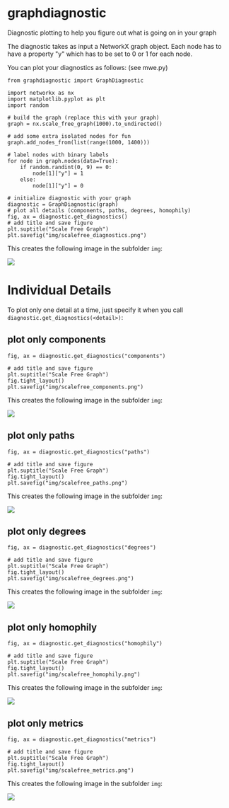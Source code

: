 # graphdiagnostic
Diagnostic plotting to help you figure out what is going on in your graph

The diagnostic takes as input a NetworkX graph object.
Each node has to have a property "y" which has to be set to 0 or 1 for each node.

You can plot your diagnostics as follows: (see mwe.py)

```
from graphdiagnostic import GraphDiagnostic

import networkx as nx
import matplotlib.pyplot as plt
import random

# build the graph (replace this with your graph)
graph = nx.scale_free_graph(1000).to_undirected()

# add some extra isolated nodes for fun
graph.add_nodes_from(list(range(1000, 1400)))

# label nodes with binary labels
for node in graph.nodes(data=True):
    if random.randint(0, 9) == 0:
        node[1]["y"] = 1
    else:
        node[1]["y"] = 0

# initialize diagnostic with your graph
diagnostic = GraphDiagnostic(graph)
# plot all details (components, paths, degrees, homophily)
fig, ax = diagnostic.get_diagnostics()
# add title and save figure
plt.suptitle("Scale Free Graph")
plt.savefig("img/scalefree_diagnostics.png")
```

This creates the following image in the subfolder `img`:

![](img/scalefree_diagnostics.png?raw=true)

# Individual Details 

To plot only one detail at a time, just specify it when you call `diagnostic.get_diagnostics(<detail>)`:

## plot only components
```
fig, ax = diagnostic.get_diagnostics("components")

# add title and save figure
plt.suptitle("Scale Free Graph")
fig.tight_layout()
plt.savefig("img/scalefree_components.png")
```

This creates the following image in the subfolder `img`:

![](img/scalefree_components.png?raw=true)


## plot only paths
```
fig, ax = diagnostic.get_diagnostics("paths")

# add title and save figure
plt.suptitle("Scale Free Graph")
fig.tight_layout()
plt.savefig("img/scalefree_paths.png")
```

This creates the following image in the subfolder `img`:

![](img/scalefree_paths.png?raw=true)

## plot only degrees
```
fig, ax = diagnostic.get_diagnostics("degrees")

# add title and save figure
plt.suptitle("Scale Free Graph")
fig.tight_layout()
plt.savefig("img/scalefree_degrees.png")
```

This creates the following image in the subfolder `img`:

![](img/scalefree_degrees.png?raw=true)


## plot only homophily
```
fig, ax = diagnostic.get_diagnostics("homophily")

# add title and save figure
plt.suptitle("Scale Free Graph")
fig.tight_layout()
plt.savefig("img/scalefree_homophily.png")
```

This creates the following image in the subfolder `img`:

![](img/scalefree_homophily.png?raw=true)


## plot only metrics
```
fig, ax = diagnostic.get_diagnostics("metrics")

# add title and save figure
plt.suptitle("Scale Free Graph")
fig.tight_layout()
plt.savefig("img/scalefree_metrics.png")
```

This creates the following image in the subfolder `img`:

![](img/scalefree_metrics.png?raw=true)

